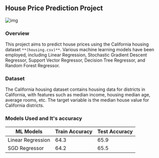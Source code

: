 ## House Price Prediction Project
![img](https://ml-ops.org/img/ml-engineering.jpg)
                                                                          
### Overview

This project aims to predict house prices using the California housing dataset `**(housing.csv)**`. Various machine learning models have been employed, including Linear Regression, Stochastic Gradient Descent Regressor, Support Vector Regressor, Decision Tree Regressor, and Random Forest Regressor.

### Dataset

The California housing dataset contains housing data for districts in California, with features such as median income, housing median age, average rooms, etc. The target variable is the median house value for California districts.

### Models Used and It's accuracy

|ML Models|Train Accuracy|Test Accuracy|
|---|---|---|
|Linear Regression|64.3|65.9|
|SGD Regressor|64.2|65.5|
